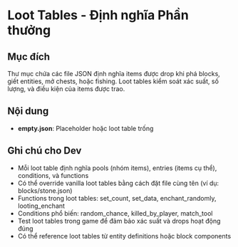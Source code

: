 # Loot Tables - Định nghĩa Phần thưởng

## Mục đích
Thư mục chứa các file JSON định nghĩa items được drop khi phá blocks, giết entities, mở chests, hoặc fishing. Loot tables kiểm soát xác suất, số lượng, và điều kiện của items được trao.

## Nội dung
- **empty.json**: Placeholder hoặc loot table trống

## Ghi chú cho Dev
- Mỗi loot table định nghĩa pools (nhóm items), entries (items cụ thể), conditions, và functions
- Có thể override vanilla loot tables bằng cách đặt file cùng tên (ví dụ: blocks/stone.json)
- Functions trong loot tables: set_count, set_data, enchant_randomly, looting_enchant
- Conditions phổ biến: random_chance, killed_by_player, match_tool
- Test loot tables trong game để đảm bảo xác suất và drops hoạt động đúng
- Có thể reference loot tables từ entity definitions hoặc block components
